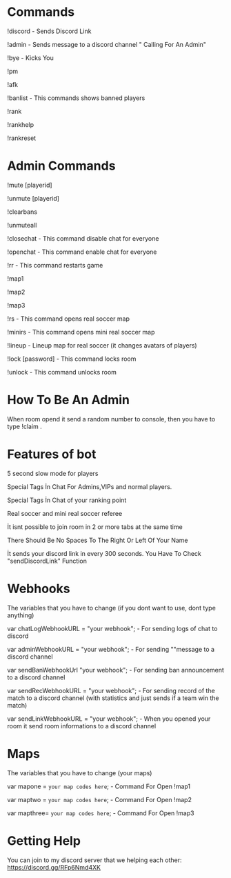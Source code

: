# Commands
!discord - Sends Discord Link 


!admin - Sends message to a discord channel "<playername> Calling For An Admin"


!bye - Kicks You


!pm <player id> <message>


!afk


!banlist - This commands shows banned players


!rank


!rankhelp


!rankreset


# Admin Commands


!mute [playerid]


!unmute [playerid]


!clearbans


!unmuteall


!closechat - This command disable chat for everyone


!openchat - This command enable chat for everyone


!rr - This command restarts game


!map1


!map2


!map3


!rs - This command opens real soccer map


!minirs - This command opens mini real soccer map


!lineup - Lineup map for real soccer (it changes avatars of players)


!lock [password] - This command locks room


!unlock - This command unlocks room


# How To Be An Admin


When room opend it send a random number to console, then you have to type  !claim <the admin password>.


# Features of bot


5 second slow mode for players


Special Tags İn Chat For Admins,VIPs and normal players.


Special Tags İn Chat of your ranking point


Real soccer and mini real soccer referee


İt isnt possible to join room in 2 or more tabs at the same time


There Should Be No Spaces To The Right Or Left Of Your Name


İt sends your discord link in every 300 seconds. You Have To Check "sendDiscordLink" Function


# Webhooks


The variables that you have to change (if you dont want to use, dont type anything)


var chatLogWebhookURL = "your webhook"; - For sending logs of chat to discord


var adminWebhookURL = "your webhook"; - For sending "<playername Calling for an admin>"message to a discord channel


var sendBanWebhookUrl "your webhook"; - For sending ban announcement to a discord channel


var sendRecWebhookURL = "your webhook"; - For sending record of the match to a discord channel (with statistics and just sends if a team win the match)


var sendLinkWebhookURL = "your webhook"; - When you opened your room it send room informations to a discord channel


# Maps


The variables that you have to change (your maps)


var mapone = `your map codes here`; - Command For Open !map1


var maptwo = `your map codes here`; - Command For Open !map2


var mapthree= `your map codes here`; - Command For Open !map3


# Getting Help


You can join to my discord server that we helping each other: https://discord.gg/RFp6Nmd4XK

